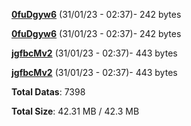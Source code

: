 [**0fuDgyw6**](/data/0fuDgyw6.txt) (31/01/23 - 02:37)- 242 bytes

[**0fuDgyw6**](/data/0fuDgyw6.txt) (31/01/23 - 02:37)- 242 bytes

[**jgfbcMv2**](/data/jgfbcMv2.txt) (31/01/23 - 02:37)- 443 bytes

[**jgfbcMv2**](/data/jgfbcMv2.txt) (31/01/23 - 02:37)- 443 bytes

**Total Datas**: 7398

**Total Size**: 42.31 MB / 42.3 MB